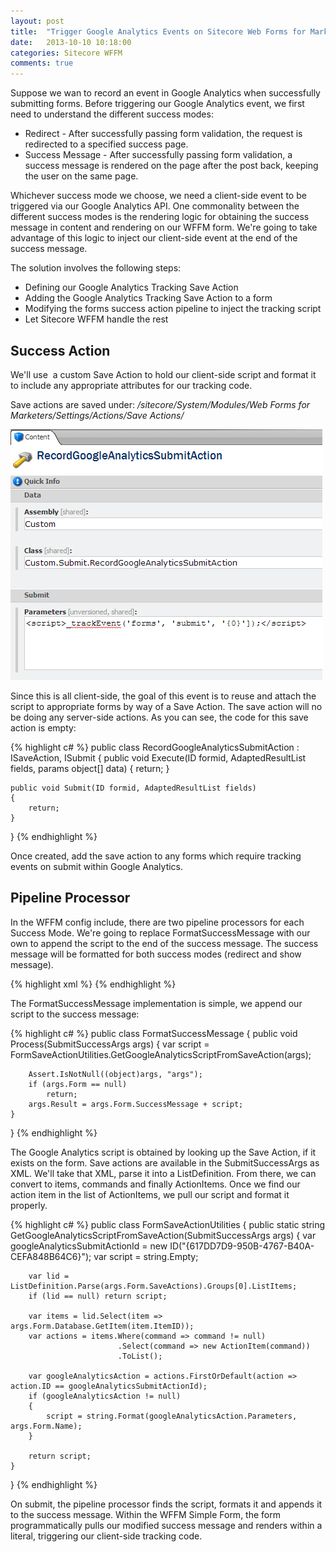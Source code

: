 ```yaml
---
layout: post
title:  "Trigger Google Analytics Events on Sitecore Web Forms for Marketers Submit Actions"
date:   2013-10-10 10:18:00
categories: Sitecore WFFM
comments: true
---
```


Suppose we wan to record an event in Google Analytics when successfully submitting forms. Before triggering our Google Analytics event, we first need to understand the different success modes:

* Redirect - After successfully passing form validation, the request is redirected to a specified success page.
* Success Message - After successfully passing form validation, a success message is rendered on the page after the post back, keeping the user on the same page.

Whichever success mode we choose, we need a client-side event to be triggered via our Google Analytics API. One commonality between the different success modes is the rendering logic for obtaining the success message in content and rendering on our WFFM form. We're going to take advantage of this logic to inject our client-side event at the end of the success message.

The solution involves the following steps:

* Defining our Google Analytics Tracking Save Action
* Adding the Google Analytics Tracking Save Action to a form
* Modifying the forms success action pipeline to inject the tracking script
* Let Sitecore WFFM handle the rest

## Success Action
We'll use  a custom Save Action to hold our client-side script and format it to include any appropriate attributes for our tracking code.

Save actions are saved under: <em>/sitecore/System/Modules/Web Forms for Marketers/Settings/Actions/Save Actions/</em>

![save action](/assets/images/save-action.png)

Since this is all client-side, the goal of this event is to reuse and attach the script to appropriate forms by way of a Save Action. The save action will no be doing any server-side actions. As you can see, the code for this save action is empty:

{% highlight c# %}
public class RecordGoogleAnalyticsSubmitAction : ISaveAction, ISubmit
{
    public void Execute(ID formid, AdaptedResultList fields, params object[] data)
    {
        return;
    }

    public void Submit(ID formid, AdaptedResultList fields)
    {
        return;
    }
}
{% endhighlight %}

Once created, add the save action to any forms which require tracking events on submit within Google Analytics.

## Pipeline Processor
In the WFFM config include, there are two pipeline processors for each Success Mode. We're going to replace FormatSuccessMessage with our own to append the script to the end of the success message. The success message will be formatted for both success modes (redirect and show message).

{% highlight xml %}
<successAction>
	<processor type="Sitecore.Form.Core.Pipelines.SuccessRedirect, Sitecore.Forms.Core"/>
	<processor type="Custom.Pipelines.FormatSuccessMessage, Custom"/>
</successAction>
{% endhighlight %}

The FormatSuccessMessage implementation is simple, we append our script to the success message:

{% highlight c# %}
public class FormatSuccessMessage
{
    public void Process(SubmitSuccessArgs args)
    {
        var script = FormSaveActionUtilities.GetGoogleAnalyticsScriptFromSaveAction(args);

        Assert.IsNotNull((object)args, "args");
        if (args.Form == null)
            return;
        args.Result = args.Form.SuccessMessage + script;
    }
}
{% endhighlight %}

The Google Analytics script is obtained by looking up the Save Action, if it exists on the form. Save actions are available in the SubmitSuccessArgs as XML. We'll take that XML, parse it into a ListDefinition. From there, we can convert to items, commands and finally ActionItems. Once we find our action item in the list of ActionItems, we pull our script and format it properly.

{% highlight c# %}
public class FormSaveActionUtilities
{
    public static string GetGoogleAnalyticsScriptFromSaveAction(SubmitSuccessArgs args)
    {
        var googleAnalyticsSubmitActionId = new ID("{617DD7D9-950B-4767-B40A-CEFA848B64C6}");
        var script = string.Empty;

        var lid = ListDefinition.Parse(args.Form.SaveActions).Groups[0].ListItems;
        if (lid == null) return script;

        var items = lid.Select(item => args.Form.Database.GetItem(item.ItemID));
        var actions = items.Where(command => command != null)
                            .Select(command => new ActionItem(command))
                            .ToList();

        var googleAnalyticsAction = actions.FirstOrDefault(action => action.ID == googleAnalyticsSubmitActionId);
        if (googleAnalyticsAction != null)
        {
            script = string.Format(googleAnalyticsAction.Parameters, args.Form.Name);
        }

        return script;
    }
}
{% endhighlight %}

On submit, the pipeline processor finds the script, formats it and appends it to the success message. Within the WFFM Simple Form, the form programmatically pulls our modified success message and renders within a literal, triggering our client-side tracking code.